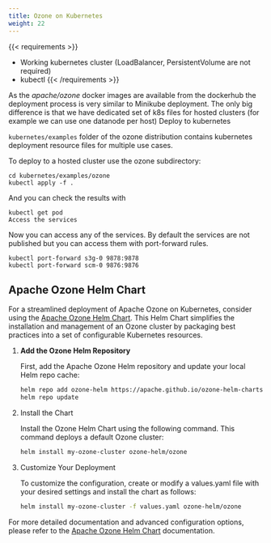 ```yaml
---
title: Ozone on Kubernetes
weight: 22
---
```

<!---
  Licensed to the Apache Software Foundation (ASF) under one or more
  contributor license agreements.  See the NOTICE file distributed with
  this work for additional information regarding copyright ownership.
  The ASF licenses this file to You under the Apache License, Version 2.0
  (the "License"); you may not use this file except in compliance with
  the License.  You may obtain a copy of the License at

      http://www.apache.org/licenses/LICENSE-2.0

  Unless required by applicable law or agreed to in writing, software
  distributed under the License is distributed on an "AS IS" BASIS,
  WITHOUT WARRANTIES OR CONDITIONS OF ANY KIND, either express or implied.
  See the License for the specific language governing permissions and
  limitations under the License.
-->


{{< requirements >}}
 * Working kubernetes cluster (LoadBalancer, PersistentVolume are not required)
 * kubectl
{{< /requirements >}}

As the _apache/ozone_ docker images are available from the dockerhub the deployment process is very similar to Minikube deployment. The only big difference is that we have dedicated set of k8s files for hosted clusters (for example we can use one datanode per host)
Deploy to kubernetes

`kubernetes/examples` folder of the ozone distribution contains kubernetes deployment resource files for multiple use cases.

To deploy to a hosted cluster use the ozone subdirectory:

```
cd kubernetes/examples/ozone
kubectl apply -f .
```

And you can check the results with

```
kubectl get pod
Access the services
```

Now you can access any of the services. By default the services are not published but you can access them with port-forward rules.

```
kubectl port-forward s3g-0 9878:9878
kubectl port-forward scm-0 9876:9876
```

## Apache Ozone Helm Chart

For a streamlined deployment of Apache Ozone on Kubernetes, consider using the [Apache Ozone Helm Chart](https://apache.github.io/ozone-helm-charts/). This Helm Chart simplifies the installation and management of an Ozone cluster by packaging best practices into a set of configurable Kubernetes resources.

1. **Add the Ozone Helm Repository**

   First, add the Apache Ozone Helm repository and update your local Helm repo cache:

   ```bash
   helm repo add ozone-helm https://apache.github.io/ozone-helm-charts/
   helm repo update
   ```

2. Install the Chart

   Install the Ozone Helm Chart using the following command. This command deploys a default Ozone cluster:

   ```bash
   helm install my-ozone-cluster ozone-helm/ozone
   ```

3. Customize Your Deployment

   To customize the configuration, create or modify a values.yaml file with your desired settings and install the chart as follows:

   ```bash
   helm install my-ozone-cluster -f values.yaml ozone-helm/ozone
   ```

For more detailed documentation and advanced configuration options, please refer to the [Apache Ozone Helm Chart](https://apache.github.io/ozone-helm-charts/) documentation.

